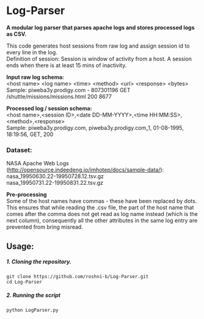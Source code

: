 # Log-Parser
**A modular log parser that parses apache logs and stores processed logs as CSV.**

This code generates host sessions from raw log and assign session id to every line in the log. <br />
Definition of session: Session is window of activity from a host. A session ends when there is at least 15 mins of inactivity.
 
**Input raw log schema:**<br />
\<host name>  \<log name>  \<time>  \<method>  \<url>  \<response>  \<bytes> <br />
Sample: piweba3y.prodigy.com - 807301196 GET /shuttle/missions/missions.html 200 8677<br />
 
**Processed log / session schema:**<br />
\<host name>,\<session ID>,\<date DD-MM-YYYY>,\<time HH:MM:SS>,\<method>,\<response> <br />
Sample: piweba3y.prodigy.com, piweba3y.prodigy.com_1, 01-08-1995, 18:19:56, GET, 200<br />

### Dataset: <br />
NASA Apache Web Logs (http://opensource.indeedeng.io/imhotep/docs/sample-data/):<br />
nasa_19950630.22-19950728.12.tsv.gz<br />
nasa_19950731.22-19950831.22.tsv.gz

**Pre-processing**<br />
Some of the host names have commas - these have been replaced by dots. This ensures that while reading the .csv file, the part of the host name that comes after the comma does not get read as log name instead (which is the next column), consequently all the other attributes in the same log entry are prevented from bring misread. <br />

## Usage: <br />

##### 1. Cloning the repository.
```
git clone https://github.com/roshni-b/Log-Parser.git
cd Log-Parser
```

##### 2. Running the script
```
python LogParser.py
```
